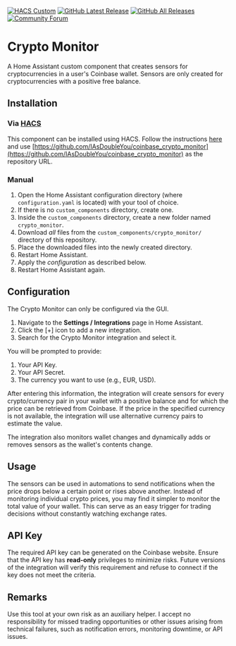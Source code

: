 [![HACS Custom][hacs_shield]][hacs]
[![GitHub Latest Release][releases_shield]][latest_release]
[![GitHub All Releases][downloads_total_shield]][releases]
[![Community Forum][community_forum_shield]][community_forum]

[hacs_shield]: https://img.shields.io/badge/HACS-Custom-41BDF5.svg?style=for-the-badge
[hacs]: https://github.com/hacs/integration

[latest_release]: https://github.com/IAsDoubleYou/coinbase_crypto_monitor/releases/latest
[releases_shield]: https://img.shields.io/github/release/IAsDoubleYou/coinbase_crypto_monitor.svg?style=for-the-badge

[releases]: https://github.com/IAsDoubleYou/coinbase_crypto_monitor/releases/
[downloads_total_shield]: https://img.shields.io/github/downloads/IAsDoubleYou/coinbase_crypto_monitor/total?style=for-the-badge

[community_forum_shield]: https://img.shields.io/static/v1.svg?label=%20&message=Forum&style=for-the-badge&color=41bdf5&logo=HomeAssistant&logoColor=white
[community_forum]: https://community.home-assistant.io/t/mysql-query/734346

# Crypto Monitor  

A Home Assistant custom component that creates sensors for cryptocurrencies in a user's Coinbase wallet. Sensors are only created for cryptocurrencies with a positive free balance.  

## Installation  

### Via [HACS](https://hacs.xyz/)  

This component can be installed using HACS. Follow the instructions [here](https://hacs.xyz/docs/faq/custom_repositories/) and use [https://github.com/IAsDoubleYou/coinbase_crypto_monitor](https://github.com/IAsDoubleYou/coinbase_crypto_monitor) as the repository URL.  

### Manual  

1. Open the Home Assistant configuration directory (where `configuration.yaml` is located) with your tool of choice.  
2. If there is no `custom_components` directory, create one.  
3. Inside the `custom_components` directory, create a new folder named `crypto_monitor`.  
4. Download _all_ files from the `custom_components/crypto_monitor/` directory of this repository.  
5. Place the downloaded files into the newly created directory.  
6. Restart Home Assistant.  
7. Apply the <i>configuration</i> as described below.  
8. Restart Home Assistant again.  

## Configuration  

The Crypto Monitor can only be configured via the GUI.  

1. Navigate to the **Settings / Integrations** page in Home Assistant.  
2. Click the [+] icon to add a new integration.  
3. Search for the Crypto Monitor integration and select it.  

You will be prompted to provide:  
1. Your API Key.  
2. Your API Secret.  
3. The currency you want to use (e.g., EUR, USD).  

After entering this information, the integration will create sensors for every crypto/currency pair in your wallet with a positive balance and for which the price can be retrieved from Coinbase. If the price in the specified currency is not available, the integration will use alternative currency pairs to estimate the value.  

The integration also monitors wallet changes and dynamically adds or removes sensors as the wallet's contents change.  

## Usage  

The sensors can be used in automations to send notifications when the price drops below a certain point or rises above another. Instead of monitoring individual crypto prices, you may find it simpler to monitor the total value of your wallet. This can serve as an easy trigger for trading decisions without constantly watching exchange rates.  

## API Key  

The required API key can be generated on the Coinbase website. Ensure that the API key has **read-only** privileges to minimize risks. Future versions of the integration will verify this requirement and refuse to connect if the key does not meet the criteria.  

## Remarks  

Use this tool at your own risk as an auxiliary helper. I accept no responsibility for missed trading opportunities or other issues arising from technical failures, such as notification errors, monitoring downtime, or API issues.
